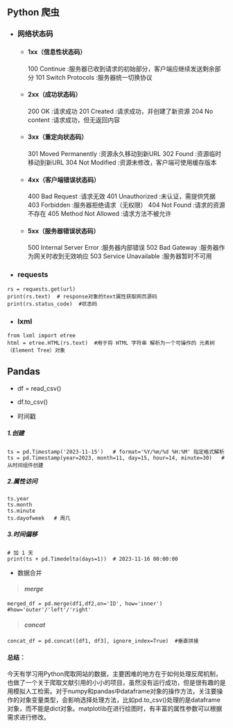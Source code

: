 ## Python 爬虫
- ### 网络状态码

    - #### 1xx（信息性状态码）
        100 Continue :服务器已收到请求的初始部分，客户端应继续发送剩余部分
        101 Switch Protocols :服务器统一切换协议

    - #### 2xx（成功状态码）
        200 OK :请求成功
        201 Created :请求成功，并创建了新资源
        204 No content :请求成功，但无返回内容

    - #### 3xx（重定向状态码）
        301 Moved Permanently :资源永久移动到新URL
        302 Found :资源临时移动到新URL
        304 Not Modified :资源未修改，客户端可使用缓存版本

    - #### 4xx（客户端错误状态码）
        400 Bad Request :请求无效
        401 Unauthorized :未认证，需提供凭据
        403 Forbidden :服务器拒绝请求（无权限）
        404 Not Found :请求的资源不存在
        405 Method Not Allowed :请求方法不被允许

    - #### 5xx（服务器错误状态码）
        500 Internal Server Error :服务器内部错误
        502 Bad Gateway :服务器作为网关时收到无效响应
        503 Service Unavailable :服务器暂时不可用

-  ### **requests**
```
rs = requests.get(url)
print(rs.text)  # response对象的text属性获取网页源码
print(rs.status_code)  #状态码
```
-  ### **lxml**
```
from lxml import etree
html = etree.HTML(rs.text)  #用于将 HTML 字符串 解析为一个可操作的 元素树（Element Tree）对象
```

## Pandas

- df = read_csv()
- df.to_csv()

- 时间戳

##### 1.创建
```
ts = pd.Timestamp('2023-11-15')   # format='%Y/%m/%d %H:%M' 指定格式解析
ts = pd.Timestamp(year=2023, month=11, day=15, hour=14, minute=30)   #从时间组件创建
```

##### 2.属性访问
```
ts.year
ts.month
ts.minute
ts.dayofweek   # 周几
```

##### 3.时间偏移
```
# 加 1 天
print(ts + pd.Timedelta(days=1))  # 2023-11-16 00:00:00
```

- 数据合并

>  #### ***merge***
```
merged_df = pd.merge(df1,df2,on='ID', how='inner')  #how='outer'/'left'/'right'
```

>  #### ***concat***
```
concat_df = pd.concat([df1, df3], ignore_index=True)  #垂直拼接
```

#### 总结：
  今天有学习用Python爬取网站的数据，主要困难的地方在于如何处理反爬机制，也做了一个关于爬取文献引用的小小的项目，虽然没有运行成功，但是很有趣的是用模拟人工检索。对于numpy和pandas中dataframe对象的操作方法，关注要操作的对象变量类型，会影响选择处理方法，比如pd.to_csv()处理的是dataframe对象，而不能是dict对象。matplotlib在进行绘图时，有丰富的属性参数可以根据需求进行修改。